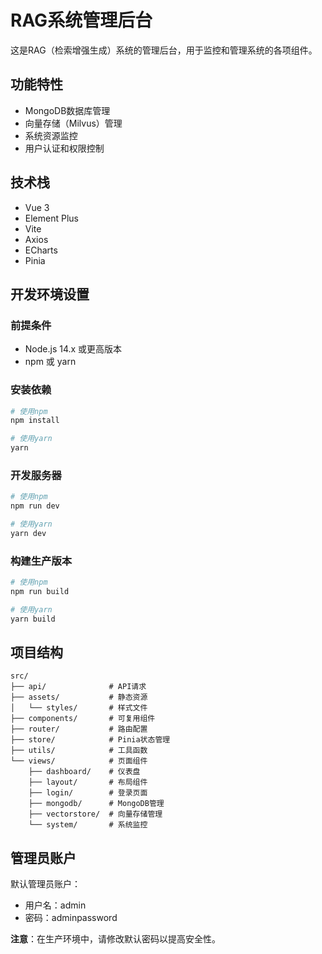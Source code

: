 # RAG系统管理后台

这是RAG（检索增强生成）系统的管理后台，用于监控和管理系统的各项组件。

## 功能特性

- MongoDB数据库管理
- 向量存储（Milvus）管理
- 系统资源监控
- 用户认证和权限控制

## 技术栈

- Vue 3
- Element Plus
- Vite
- Axios
- ECharts
- Pinia

## 开发环境设置

### 前提条件

- Node.js 14.x 或更高版本
- npm 或 yarn

### 安装依赖

```bash
# 使用npm
npm install

# 使用yarn
yarn
```

### 开发服务器

```bash
# 使用npm
npm run dev

# 使用yarn
yarn dev
```

### 构建生产版本

```bash
# 使用npm
npm run build

# 使用yarn
yarn build
```

## 项目结构

```
src/
├── api/              # API请求
├── assets/           # 静态资源
│   └── styles/       # 样式文件
├── components/       # 可复用组件
├── router/           # 路由配置
├── store/            # Pinia状态管理
├── utils/            # 工具函数
└── views/            # 页面组件
    ├── dashboard/    # 仪表盘
    ├── layout/       # 布局组件
    ├── login/        # 登录页面
    ├── mongodb/      # MongoDB管理
    ├── vectorstore/  # 向量存储管理
    └── system/       # 系统监控
```

## 管理员账户

默认管理员账户：
- 用户名：admin
- 密码：adminpassword

**注意**：在生产环境中，请修改默认密码以提高安全性。 